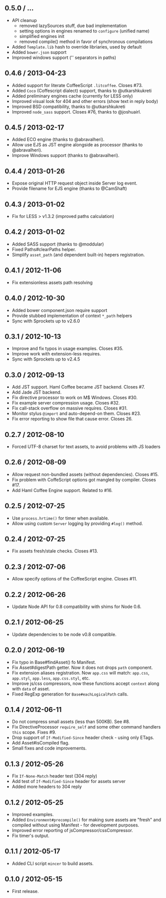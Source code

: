 0.5.0 / ...
------------------

* API cleanup
  - removed lazySources stuff, due bad implementation
  - setting options in engines renamed to `configure` (unified name)
  - simplified engines init
  - removed compile() method in favor of synchronous compilations
* Added `Template.lib` hash to override libriaries, used by default
* Added `bower.json` support
* Improved windows support ('\' separators in paths)


0.4.6 / 2013-04-23
------------------

* Added support for literate CoffeeScript `.litcoffee`. Closes #73.
* Added `Coco` (Coffescript dialect) support, thanks to @utkarshkukreti
* Added preliminary engines cache (currently for LESS only)
* Improved visual look for 404 and other errors (show text in reply body)
* Improved BSD compatibility, thanks to @utkarshkukreti
* Improved `node_sass` support. Closes #76, thanks to @joshuairl.


0.4.5 / 2013-02-17
------------------

* Added ECO engine (thanks to @abravalheri).
* Allow use EJS as JST engine alongside as processor (thanks to @abravalheri).
* Improve Windows support (thanks to @abravalheri).


0.4.4 / 2013-01-26
------------------

* Expose original HTTP request object inside Server log event.
* Provide filename for EJS engine (thanks to @CamShaft)


0.4.3 / 2013-01-02
------------------

* Fix for LESS > v1.3.2 (improved paths calculation)


0.4.2 / 2013-01-02
------------------

* Added SASS support (thanks to @moddular)
* Fixed Paths#clearPaths helper.
* Simplify `asset_path` (and dependent built-in) hepers registration.


0.4.1 / 2012-11-06
------------------

* Fix extensionless assets path resolving


0.4.0 / 2012-10-30
------------------

* Added bower component.json require support
* Provide stubbed implementation of context `*_path` helpers
* Sync with Sprockets up to v2.6.0


0.3.1 / 2012-10-13
------------------

* Improve and fix typos in usage examples. Closes #35.
* Improve work with extension-less requires.
* Sync with Sprockets up to v2.4.5


0.3.0 / 2012-09-13
------------------

* Add JST support. Haml Coffee became JST backend. Closes #7.
* Add Jade JST backend.
* Fix directive processor to work on M$ Windows. Closes #30.
* Fix example server compression usage. Closes #32.
* Fix call-stack overflow on massive requires. Closes #31.
* Monitor stylus `@import` and auto-depend-on them. Closes #23.
* Fix error reporting to show file that cause error. Closes 26.


0.2.7 / 2012-08-10
------------------

* Forced UTF-8 charset for text assets, to avoid problems with JS loaders


0.2.6 / 2012-08-09
------------------

* Allow request non-bundled assets (without dependencies). Closes #15.
* Fix problem with CoffeScript options got mangled by compiler. Closes #17.
* Add Haml Coffee Engine support. Related to #16.


0.2.5 / 2012-07-25
------------------

* Use `process.hrtime()` for timer when available.
* Allow using custom `Server` logging by providing `#log()` method.


0.2.4 / 2012-07-25
------------------

* Fix assets fresh/stale checks. Closes #13.


0.2.3 / 2012-07-06
------------------

* Allow specify options of the CoffeeScript engine. Closes #11.


0.2.2 / 2012-06-26
------------------

* Update Node API for 0.8 compatibility with shims for Node 0.6.


0.2.1 / 2012-06-25
------------------

* Update dependencies to be node v0.8 compatible.


0.2.0 / 2012-06-19
------------------

* Fix typo in Base#findAsset() fo Manifest.
* Fix Asset#digestPath getter. Now it does not drops `path` component.
* Fix extension aliases registration. Now `app.css` will match:
  `app.css`, `app.styl`, `app.less`, `app.css.styl`, etc.
* Improve js/css compressors, now these functions accept `context` along with
  `data` of asset.
* Fixed RegExp generation for `Base#eachLogicalPath` calls.


0.1.4 / 2012-06-11
------------------

* Do not compress small assets (less than 500KB). See #8.
* Fix DirectiveProcessor `require_self` and some other command handlers `this`
  scope. Fixes #9.
* Drop support of `If-Modified-Since` header check - using only ETags.
* Add Asset#isCompiled flag.
* Small fixes and code improvements.


0.1.3 / 2012-05-26
------------------

* Fix `If-None-Match` header test (304 reply)
* Add test of `If-Modified-Since` header for assets server
* Added more headers to 304 reply


0.1.2 / 2012-05-25
------------------

* Improved examples.
* Added `Environment#precompile()` for making sure assets are "fresh" and
  compiled without using Manifest - for development purposes.
* Improved error reporting of jsCompressor/cssCompressor.
* Fix timer's output.


0.1.1 / 2012-05-17
------------------

* Added CLI script `mincer` to build assets.


0.1.0 / 2012-05-15
------------------

* First release.

